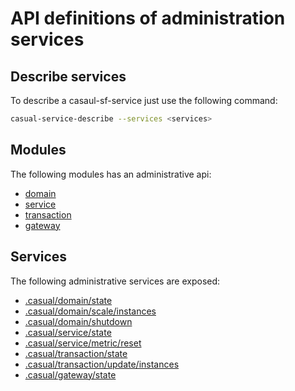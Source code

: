 # API definitions of administration services

## Describe services

To describe a casaul-sf-service just use the following command:

```bash
casual-service-describe --services <services>
```

## Modules

The following modules has an administrative api:

* [domain](./../../domain/documentation/api.md)
* [service](./../../service/documentation/api.md)
* [transaction](./../../transaction/documentation/api.md)
* [gateway](./../../gateway/documentation/api.md)

## Services

The following administrative services are exposed:

* [.casual/domain/state](./../../domain/documentation/api.md#markdown-header-casualdomainstate)
* [.casual/domain/scale/instances](./../../domain/documentation/api.md#markdown-header-casualdomainscaleinstances)
* [.casual/domain/shutdown](./../../domain/documentation/api.md#markdown-header-casualdomainshutdown)
* [.casual/service/state](./../../service/documentation/api.md#markdown-header-casualservicestate)
* [.casual/service/metric/reset](./../../service/documentation/api.md#markdown-header-casualservicemetricreset)
* [.casual/transaction/state](./../../transaction/documentation/api.md#markdown-header-casualtransactionstate)
* [.casual/transaction/update/instances](./../../transaction/documentation/api.md#markdown-header-casualtransactionupdateinstances)
* [.casual/gateway/state](./../../gateway/documentation/api.md#markdown-header-casualgatewaystate)





